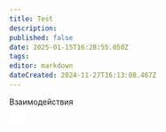 ```yaml
---
title: Test
description: 
published: false
date: 2025-01-15T16:28:55.050Z
tags: 
editor: markdown
dateCreated: 2024-11-27T16:13:08.467Z
---
```


<a class="tab-panel__item">
  <span>Взаимодействия</span>
  <div class="fimg">
    <img src="/main_page_icons/harm__white.png"/>
    <span/>
  </div>
</a>